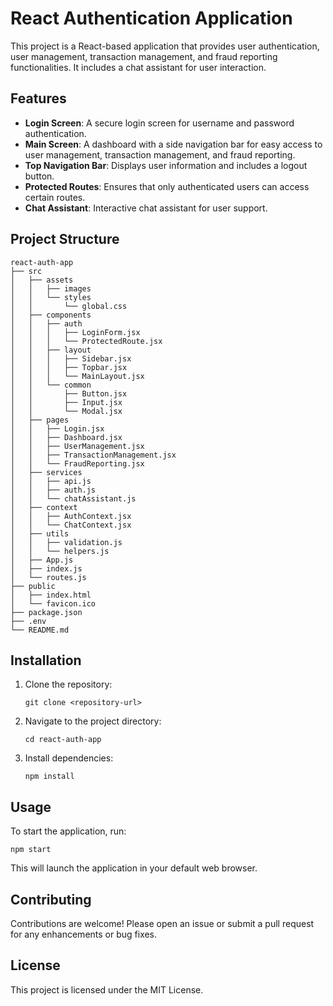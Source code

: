 # React Authentication Application

This project is a React-based application that provides user authentication, user management, transaction management, and fraud reporting functionalities. It includes a chat assistant for user interaction.

## Features

- **Login Screen**: A secure login screen for username and password authentication.
- **Main Screen**: A dashboard with a side navigation bar for easy access to user management, transaction management, and fraud reporting.
- **Top Navigation Bar**: Displays user information and includes a logout button.
- **Protected Routes**: Ensures that only authenticated users can access certain routes.
- **Chat Assistant**: Interactive chat assistant for user support.

## Project Structure

```
react-auth-app
├── src
│   ├── assets
│   │   ├── images
│   │   └── styles
│   │       └── global.css
│   ├── components
│   │   ├── auth
│   │   │   ├── LoginForm.jsx
│   │   │   └── ProtectedRoute.jsx
│   │   ├── layout
│   │   │   ├── Sidebar.jsx
│   │   │   ├── Topbar.jsx
│   │   │   └── MainLayout.jsx
│   │   └── common
│   │       ├── Button.jsx
│   │       ├── Input.jsx
│   │       └── Modal.jsx
│   ├── pages
│   │   ├── Login.jsx
│   │   ├── Dashboard.jsx
│   │   ├── UserManagement.jsx
│   │   ├── TransactionManagement.jsx
│   │   └── FraudReporting.jsx
│   ├── services
│   │   ├── api.js
│   │   ├── auth.js
│   │   └── chatAssistant.js
│   ├── context
│   │   ├── AuthContext.jsx
│   │   └── ChatContext.jsx
│   ├── utils
│   │   ├── validation.js
│   │   └── helpers.js
│   ├── App.js
│   ├── index.js
│   └── routes.js
├── public
│   ├── index.html
│   └── favicon.ico
├── package.json
├── .env
└── README.md
```

## Installation

1. Clone the repository:
   ```
   git clone <repository-url>
   ```
2. Navigate to the project directory:
   ```
   cd react-auth-app
   ```
3. Install dependencies:
   ```
   npm install
   ```

## Usage

To start the application, run:
```
npm start
```
This will launch the application in your default web browser.

## Contributing

Contributions are welcome! Please open an issue or submit a pull request for any enhancements or bug fixes.

## License

This project is licensed under the MIT License.